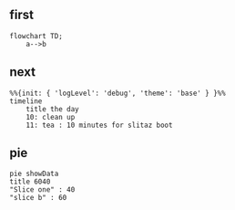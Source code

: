 ## first
``` mermaid
flowchart TD;
    a-->b
```
## next
``` mermaid
%%{init: { 'logLevel': 'debug', 'theme': 'base' } }%%
timeline
    title the day
    10: clean up 
    11: tea : 10 minutes for slitaz boot 

```
## pie
``` mermaid
pie showData
title 6040
"Slice one" : 40
"slice b" : 60
